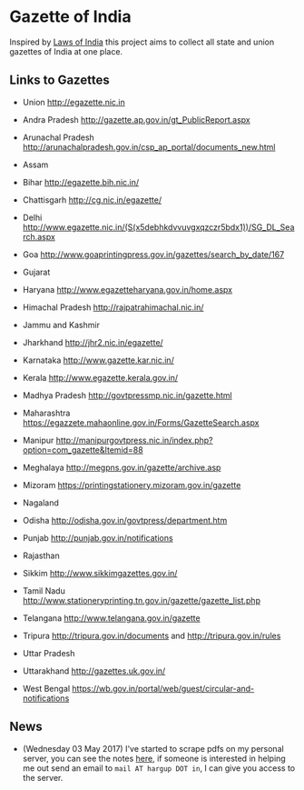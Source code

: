 # Gazette of India

Inspired by [Laws of India](http://lawsofindia.org/) this project aims to
collect all state and union gazettes of India at one place.


## Links to Gazettes

* Union http://egazette.nic.in

* Andra Pradesh http://gazette.ap.gov.in/gt_PublicReport.aspx
* Arunachal Pradesh http://arunachalpradesh.gov.in/csp_ap_portal/documents_new.html
* Assam
* Bihar http://egazette.bih.nic.in/
* Chattisgarh http://cg.nic.in/egazette/
* Delhi http://www.egazette.nic.in/(S(x5debhkdvvuvgxqzczr5bdx1))/SG_DL_Search.aspx
* Goa http://www.goaprintingpress.gov.in/gazettes/search_by_date/167
* Gujarat
* Haryana http://www.egazetteharyana.gov.in/home.aspx
* Himachal Pradesh http://rajpatrahimachal.nic.in/
* Jammu and Kashmir 
* Jharkhand http://jhr2.nic.in/egazette/
* Karnataka http://www.gazette.kar.nic.in/
* Kerala http://www.egazette.kerala.gov.in/
* Madhya Pradesh http://govtpressmp.nic.in/gazette.html
* Maharashtra https://egazzete.mahaonline.gov.in/Forms/GazetteSearch.aspx
* Manipur http://manipurgovtpress.nic.in/index.php?option=com_gazette&Itemid=88
* Meghalaya http://megpns.gov.in/gazette/archive.asp
* Mizoram https://printingstationery.mizoram.gov.in/gazette
* Nagaland
* Odisha http://odisha.gov.in/govtpress/department.htm
* Punjab http://punjab.gov.in/notifications
* Rajasthan 
* Sikkim http://www.sikkimgazettes.gov.in/
* Tamil Nadu http://www.stationeryprinting.tn.gov.in/gazette/gazette_list.php
* Telangana http://www.telangana.gov.in/gazette
* Tripura http://tripura.gov.in/documents and http://tripura.gov.in/rules
* Uttar Pradesh
* Uttarakhand http://gazettes.uk.gov.in/
* West Bengal https://wb.gov.in/portal/web/guest/circular-and-notifications


## News


* (Wednesday 03 May 2017) I've started to scrape pdfs on my personal server, you can see the notes [here](notes.md),
if someone is interested in helping me out send an email to `mail AT hargup DOT in`, I can give you access to the server.
